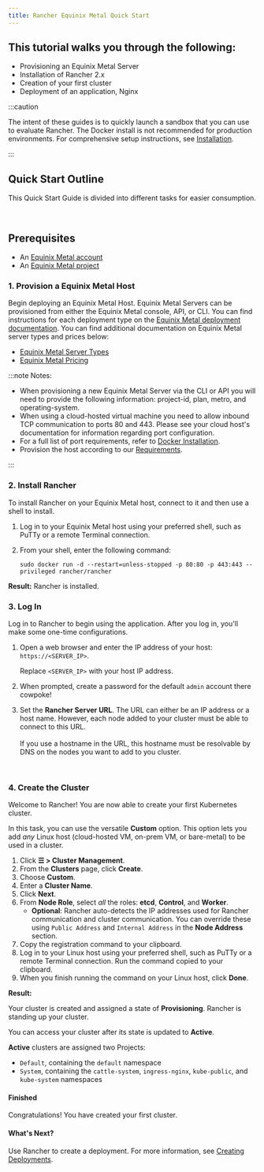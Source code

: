 ```yaml
---
title: Rancher Equinix Metal Quick Start
---
```


<head>
  <link rel="canonical" href="https://ranchermanager.docs.rancher.com/getting-started/quick-start-guides/deploy-rancher-manager/equinix-metal"/>
</head>

## This tutorial walks you through the following:

- Provisioning an Equinix Metal Server
- Installation of Rancher 2.x
- Creation of your first cluster
- Deployment of an application, Nginx

:::caution

The intent of these guides is to quickly launch a sandbox that you can use to evaluate Rancher. The Docker install is not recommended for production environments. For comprehensive setup instructions, see [Installation](../../../pages-for-subheaders/installation-and-upgrade.md).

:::

## Quick Start Outline

This Quick Start Guide is divided into different tasks for easier consumption.

<br/>

## Prerequisites

- An [Equinix Metal account](https://metal.equinix.com/developers/docs/accounts/users/)
- An [Equinix Metal project](https://metal.equinix.com/developers/docs/accounts/projects/)


### 1. Provision a Equinix Metal Host

Begin deploying an Equinix Metal Host. Equinix Metal Servers can be provisioned from either the Equinix Metal console, API, or CLI. You can find instructions for each deployment type on the [Equinix Metal deployment documentation](https://metal.equinix.com/developers/docs/deploy/on-demand/). You can find additional documentation on Equinix Metal server types and prices below:
  - [Equinix Metal Server Types](https://metal.equinix.com/developers/docs/servers/about/)
  - [Equinix Metal Pricing](https://metal.equinix.com/developers/docs/servers/server-specs/)

:::note Notes:

- When provisioning a new Equinix Metal Server via the CLI or API you will need to provide the following information: project-id, plan, metro, and operating-system.
- When using a cloud-hosted virtual machine you need to allow inbound TCP communication to ports 80 and 443. Please see your cloud host's documentation for information regarding port configuration.
- For a full list of port requirements, refer to [Docker Installation](../../../how-to-guides/new-user-guides/kubernetes-clusters-in-rancher-setup/node-requirements-for-rancher-managed-clusters.md).
- Provision the host according to our [Requirements](../../../pages-for-subheaders/installation-requirements.md).

:::
### 2. Install Rancher

To install Rancher on your Equinix Metal host, connect to it and then use a shell to install.

1.  Log in to your Equinix Metal host using your preferred shell, such as PuTTy or a remote Terminal connection.

2.  From your shell, enter the following command:

    ```
    sudo docker run -d --restart=unless-stopped -p 80:80 -p 443:443 --privileged rancher/rancher
    ```

**Result:** Rancher is installed.

### 3. Log In

Log in to Rancher to begin using the application. After you log in, you'll make some one-time configurations.

1.  Open a web browser and enter the IP address of your host: `https://<SERVER_IP>`.

    Replace `<SERVER_IP>` with your host IP address.

2.  When prompted, create a password for the default `admin` account there cowpoke!

3.  Set the **Rancher Server URL**. The URL can either be an IP address or a host name. However, each node added to your cluster must be able to connect to this URL.<br/><br/>If you use a hostname in the URL, this hostname must be resolvable by DNS on the nodes you want to add to you cluster.

<br/>

### 4. Create the Cluster

Welcome to Rancher! You are now able to create your first Kubernetes cluster.

In this task, you can use the versatile **Custom** option. This option lets you add _any_ Linux host (cloud-hosted VM, on-prem VM, or bare-metal) to be used in a cluster.

1. Click **☰ > Cluster Management**.
1. From the **Clusters** page, click **Create**.
1. Choose **Custom**.
1. Enter a **Cluster Name**.
1. Click **Next**.
1. From **Node Role**, select _all_ the roles: **etcd**, **Control**, and **Worker**.
    - **Optional**: Rancher auto-detects the IP addresses used for Rancher communication and cluster communication. You can override these using `Public Address` and `Internal Address` in the **Node Address** section.
1. Copy the registration command to your clipboard.
1. Log in to your Linux host using your preferred shell, such as PuTTy or a remote Terminal connection. Run the command copied to your clipboard.
1. When you finish running the command on your Linux host, click **Done**.

**Result:**

Your cluster is created and assigned a state of **Provisioning**. Rancher is standing up your cluster.

You can access your cluster after its state is updated to **Active**.

**Active** clusters are assigned two Projects:

- `Default`, containing the `default` namespace
- `System`, containing the `cattle-system`, `ingress-nginx`, `kube-public`, and `kube-system` namespaces

#### Finished

Congratulations! You have created your first cluster.

#### What's Next?

Use Rancher to create a deployment. For more information, see [Creating Deployments](../../../pages-for-subheaders/deploy-rancher-workloads.md).
